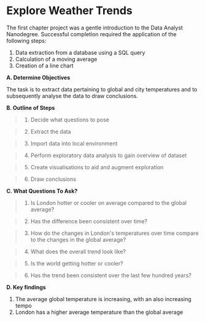 #  Explore Weather Trends

The first chapter project was a gentle introduction to the Data Analyst Nanodegree. Successful completion required the application of the following steps:

1) Data extraction from a database using a SQL query
2) Calculation of a moving average
3) Creation of a line chart


**A. Determine Objectives**
 
The task is to extract data pertaining to global and city temperatures and to subsequently analyse the data to draw conclusions.

**B. Outline of Steps** 

>1. Decide what questions to pose

>2. Extract the data  

>3. Import data into local environment  

>4. Perform exploratory data analysis to gain overview of dataset

>5. Create visualisations to aid and augment exploration 

>6. Draw conclusions


**C. What Questions To Ask?**

>1. Is London hotter or cooler on average compared to the global average?

>2. Has the difference been consistent over time?

>3. How do the changes in London's temperatures over time compare to the changes in the global average?

>4. What does the overall trend look like?

>5. Is the world getting hotter or cooler?

>6. Has the trend been consistent over the last few hundred years?


**D. Key findings**

1. The average global temperature is increasing, with an also increasing tempo
2. London has a higher average temperature than the global average
